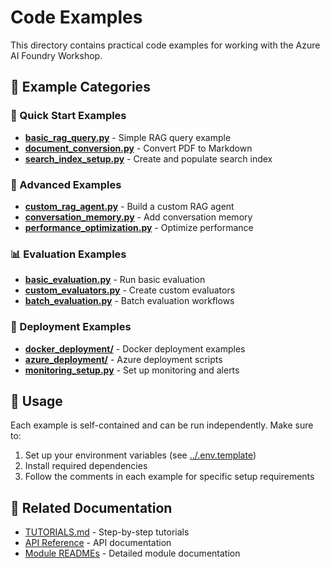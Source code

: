 # Code Examples

This directory contains practical code examples for working with the Azure AI Foundry Workshop.

## 📁 Example Categories

### 🚀 Quick Start Examples
- **[basic_rag_query.py](basic_rag_query.py)** - Simple RAG query example
- **[document_conversion.py](document_conversion.py)** - Convert PDF to Markdown
- **[search_index_setup.py](search_index_setup.py)** - Create and populate search index

### 🔧 Advanced Examples  
- **[custom_rag_agent.py](custom_rag_agent.py)** - Build a custom RAG agent
- **[conversation_memory.py](conversation_memory.py)** - Add conversation memory
- **[performance_optimization.py](performance_optimization.py)** - Optimize performance

### 📊 Evaluation Examples
- **[basic_evaluation.py](basic_evaluation.py)** - Run basic evaluation
- **[custom_evaluators.py](custom_evaluators.py)** - Create custom evaluators
- **[batch_evaluation.py](batch_evaluation.py)** - Batch evaluation workflows

### 🚀 Deployment Examples
- **[docker_deployment/](docker_deployment/)** - Docker deployment examples
- **[azure_deployment/](azure_deployment/)** - Azure deployment scripts
- **[monitoring_setup.py](monitoring_setup.py)** - Set up monitoring and alerts

## 🎯 Usage

Each example is self-contained and can be run independently. Make sure to:

1. Set up your environment variables (see [../.env.template](../.env.template))
2. Install required dependencies
3. Follow the comments in each example for specific setup requirements

## 📖 Related Documentation

- [TUTORIALS.md](../TUTORIALS.md) - Step-by-step tutorials
- [API Reference](../docs/api-reference/README.md) - API documentation
- [Module READMEs](../agents/rag/README.md) - Detailed module documentation